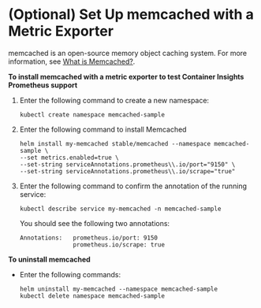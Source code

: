 # \(Optional\) Set Up memcached with a Metric Exporter<a name="ContainerInsights-Prometheus-Sample-Workloads-memcached"></a>

memcached is an open\-source memory object caching system\. For more information, see [What is Memcached?](https://www.memcached.org)\.

**To install memcached with a metric exporter to test Container Insights Prometheus support**

1. Enter the following command to create a new namespace:

   ```
   kubectl create namespace memcached-sample
   ```

1. Enter the following command to install Memcached

   ```
   helm install my-memcached stable/memcached --namespace memcached-sample \
   --set metrics.enabled=true \
   --set-string serviceAnnotations.prometheus\\.io/port="9150" \
   --set-string serviceAnnotations.prometheus\\.io/scrape="true"
   ```

1. Enter the following command to confirm the annotation of the running service:

   ```
   kubectl describe service my-memcached -n memcached-sample
   ```

   You should see the following two annotations:

   ```
   Annotations:   prometheus.io/port: 9150
                  prometheus.io/scrape: true
   ```

**To uninstall memcached**
+ Enter the following commands:

  ```
  helm uninstall my-memcached --namespace memcached-sample
  kubectl delete namespace memcached-sample
  ```